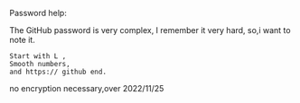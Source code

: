 Password help:

 The GitHub password is very complex,
 I remember it very hard,
 so,i want to note it.
 
 ```
 Start with L ,
 Smooth numbers,
 and https:// github end.
 ```

no encryption necessary,over 2022/11/25

